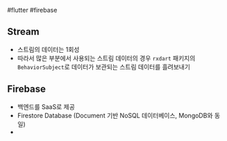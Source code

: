 #flutter #firebase

## Stream
- 스트림의 데이터는 1회성
- 따라서 많은 부분에서 사용되는 스트림 데이터의 경우 `rxdart` 패키지의  `BehaviorSubject`로 데이터가 보관되는 스트림 데이터를 흘려보내기

## Firebase
- 백엔드를 SaaS로 제공
- Firestore Database (Document 기반 NoSQL 데이터베이스, MongoDB와 동일)
- 